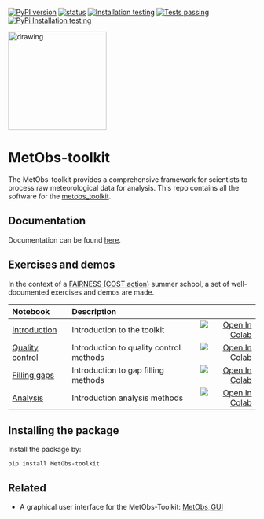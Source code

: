 [![PyPI version](https://badge.fury.io/py/metobs-toolkit.svg)](https://badge.fury.io/py/metobs-toolkit)
[![status](https://joss.theoj.org/papers/ffa3a79315bdf4c4793992a1de41193d/status.svg)](https://joss.theoj.org/papers/ffa3a79315bdf4c4793992a1de41193d)
[![Installation testing](https://github.com/vergauwenthomas/MetObs_toolkit/actions/workflows/os_istall_test.yml/badge.svg?branch=master)](https://github.com/vergauwenthomas/MetObs_toolkit/actions/workflows/os_istall_test.yml)
[![Tests passing](https://github.com/vergauwenthomas/MetObs_toolkit/actions/workflows/main_workflow.yml/badge.svg?branch=master)](https://github.com/vergauwenthomas/MetObs_toolkit/actions/workflows/main_workflow.yml)
[![PyPi Installation testing](https://github.com/vergauwenthomas/MetObs_toolkit/actions/workflows/os_pip_install_test.yml/badge.svg?branch=master)](https://github.com/vergauwenthomas/MetObs_toolkit/actions/workflows/os_pip_install_test.yml)


<img src="https://raw.githubusercontent.com/vergauwenthomas/MetObs_toolkit/master/docs/logo_small.jpeg" alt="drawing" style="width:200px;"/>



# MetObs-toolkit
The MetObs-toolkit provides a comprehensive framework for scientists to process raw meteorological data for analysis.
This repo contains all the software for the [metobs_toolkit](https://test.pypi.org/project/metobs-toolkit/).

## Documentation

Documentation can be found [here](https://vergauwenthomas.github.io/MetObs_toolkit/).

## Exercises and demos
In the context of a [FAIRNESS (COST action)](https://www.fairness-ca20108.eu/) summer school, a set of well-documented exercises and demos are made. 

| Notebook  | Description  |       |
|:----------|:-------------|------:|
| [Introduction](https://github.com/vergauwenthomas/MetObs_toolkit/blob/master/examples/Introduction_01.ipynb) | Introduction to the toolkit | [![Open In Colab](https://colab.research.google.com/assets/colab-badge.svg)](https://colab.research.google.com/github/vergauwenthomas/MetObs_toolkit/blob/master/examples/Introduction_01.ipynb) |
| [Quality control](https://github.com/vergauwenthomas/MetObs_toolkit/blob/master/examples/Quality_control_excercise_02.ipynb) | Introduction to quality control methods | [![Open In Colab](https://colab.research.google.com/assets/colab-badge.svg)](https://colab.research.google.com/github/vergauwenthomas/MetObs_toolkit/blob/master/examples/Quality_control_excercise_02.ipynb)|
| [Filling gaps](https://github.com/vergauwenthomas/MetObs_toolkit/blob/master/examples/Gap_filling_excercise_03.ipynb) | Introduction to gap filling methods | [![Open In Colab](https://colab.research.google.com/assets/colab-badge.svg)](https://colab.research.google.com/github/vergauwenthomas/MetObs_toolkit/blob/master/examples/Gap_filling_excercise_03.ipynb)|
| [Analysis](https://github.com/vergauwenthomas/MetObs_toolkit/blob/master/examples/Urban_analysis_excercise_04.ipynb) | Introduction analysis methods | [![Open In Colab](https://colab.research.google.com/assets/colab-badge.svg)](https://colab.research.google.com/github/vergauwenthomas/MetObs_toolkit/blob/master/examples/Urban_analysis_excercise_04.ipynb)|



## Installing the package
Install the package by:

`pip install MetObs-toolkit`

## Related
* A graphical user interface for the MetObs-Toolkit: [MetObs_GUI](https://github.com/vergauwenthomas/MetObs_GUI)
